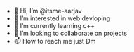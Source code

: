 - 👋 Hi, I’m @itsme-aarjav
- 👀 I’m interested in web devloping
- 🌱 I’m currently learning c++
- 💞️ I’m looking to collaborate on projects
- 📫 How to reach me just Dm 

<!---
itsme-aarjav/itsme-aarjav is a ✨ special ✨ repository because its `README.md` (this file) appears on your GitHub profile.
You can click the Preview link to take a look at your changes.
--->
